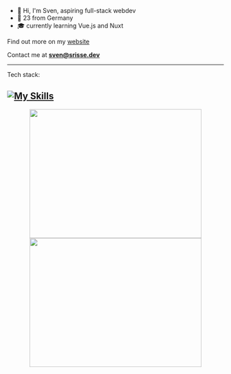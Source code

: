 - 👋 Hi, I'm Sven, aspiring full-stack webdev
- 🌱 23 from Germany 
- :mortar_board: currently learning Vue.js and Nuxt

Find out more on my [website](https://www.srisse.dev/)

Contact me at **sven@srisse.dev**

--- 

Tech stack:

<!---
[https://github.com/Ileriayo/markdown-badges](https://github.com/tandpfun/skill-icons)
-->

[![My Skills](https://skillicons.dev/icons?i=linux,git,html,css,sass,js,ts,vue,nuxtjs,react,vite,firebase)](https://skillicons.dev)
---

<p align = "center">
  <img src = "https://github-readme-stats.vercel.app/api/top-langs/?username=svenrisse&layout=compact&theme=react&hide_border=true&langs_count=10" height= 300 width = 400>
  <img src = "https://github-readme-streak-stats.herokuapp.com?user=svenrisse&theme=react&hide_border=true" height=300 width = 400>
</p>
